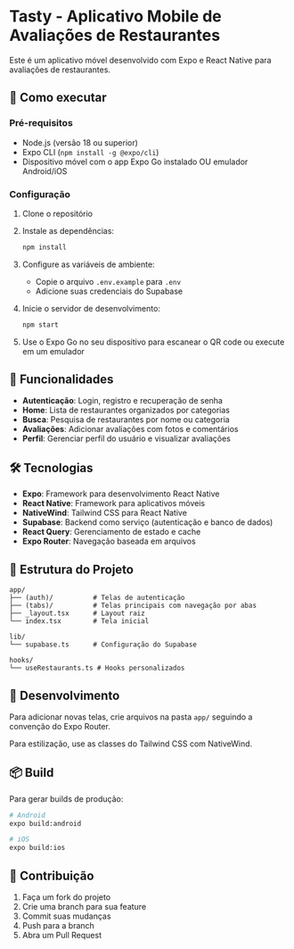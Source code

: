 # Tasty - Aplicativo Mobile de Avaliações de Restaurantes

Este é um aplicativo móvel desenvolvido com Expo e React Native para avaliações de restaurantes.

## 🚀 Como executar

### Pré-requisitos

- Node.js (versão 18 ou superior)
- Expo CLI (`npm install -g @expo/cli`)
- Dispositivo móvel com o app Expo Go instalado OU emulador Android/iOS

### Configuração

1. Clone o repositório
2. Instale as dependências:
   ```bash
   npm install
   ```

3. Configure as variáveis de ambiente:
   - Copie o arquivo `.env.example` para `.env`
   - Adicione suas credenciais do Supabase

4. Inicie o servidor de desenvolvimento:
   ```bash
   npm start
   ```

5. Use o Expo Go no seu dispositivo para escanear o QR code ou execute em um emulador

## 📱 Funcionalidades

- **Autenticação**: Login, registro e recuperação de senha
- **Home**: Lista de restaurantes organizados por categorias
- **Busca**: Pesquisa de restaurantes por nome ou categoria
- **Avaliações**: Adicionar avaliações com fotos e comentários
- **Perfil**: Gerenciar perfil do usuário e visualizar avaliações

## 🛠 Tecnologias

- **Expo**: Framework para desenvolvimento React Native
- **React Native**: Framework para aplicativos móveis
- **NativeWind**: Tailwind CSS para React Native
- **Supabase**: Backend como serviço (autenticação e banco de dados)
- **React Query**: Gerenciamento de estado e cache
- **Expo Router**: Navegação baseada em arquivos

## 📁 Estrutura do Projeto

```
app/
├── (auth)/          # Telas de autenticação
├── (tabs)/          # Telas principais com navegação por abas
├── _layout.tsx      # Layout raiz
└── index.tsx        # Tela inicial

lib/
└── supabase.ts      # Configuração do Supabase

hooks/
└── useRestaurants.ts # Hooks personalizados
```

## 🔧 Desenvolvimento

Para adicionar novas telas, crie arquivos na pasta `app/` seguindo a convenção do Expo Router.

Para estilização, use as classes do Tailwind CSS com NativeWind.

## 📦 Build

Para gerar builds de produção:

```bash
# Android
expo build:android

# iOS
expo build:ios
```

## 🤝 Contribuição

1. Faça um fork do projeto
2. Crie uma branch para sua feature
3. Commit suas mudanças
4. Push para a branch
5. Abra um Pull Request